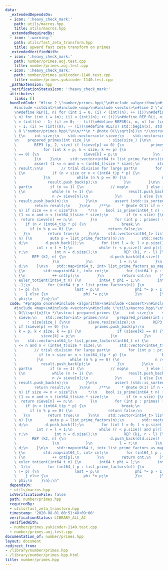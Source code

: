 ```yaml
---
data:
  _extendedDependsOn:
  - icon: ':heavy_check_mark:'
    path: utils/macros.hpp
    title: utils/macros.hpp
  _extendedRequiredBy:
  - icon: ':warning:'
    path: utils/fast_zeta_transform.hpp
    title: upward fast zeta transform on primes
  _extendedVerifiedWith:
  - icon: ':heavy_check_mark:'
    path: number/primes.aoj.test.cpp
    title: number/primes.aoj.test.cpp
  - icon: ':heavy_check_mark:'
    path: number/primes.yukicoder-1140.test.cpp
    title: number/primes.yukicoder-1140.test.cpp
  _pathExtension: hpp
  _verificationStatusIcon: ':heavy_check_mark:'
  attributes:
    links: []
  bundledCode: "#line 2 \"number/primes.hpp\"\n#include <algorithm>\n#include <cassert>\n\
    #include <cstdint>\n#include <map>\n#include <vector>\n#line 2 \"utils/macros.hpp\"\
    \n#define REP(i, n) for (int i = 0; (i) < (int)(n); ++ (i))\n#define REP3(i, m,\
    \ n) for (int i = (m); (i) < (int)(n); ++ (i))\n#define REP_R(i, n) for (int i\
    \ = (int)(n) - 1; (i) >= 0; -- (i))\n#define REP3R(i, m, n) for (int i = (int)(n)\
    \ - 1; (i) >= (int)(m); -- (i))\n#define ALL(x) std::begin(x), std::end(x)\n#line\
    \ 8 \"number/primes.hpp\"\n\n/**\n * @note O(\\sqrt{n})\n */\nstruct prepared_primes\
    \ {\n    int size;\n    std::vector<int> sieve;\n    std::vector<int> primes;\n\
    \n    prepared_primes(int size_)\n        : size(size_) {\n\n        sieve.resize(size);\n\
    \        REP3 (p, 2, size) if (sieve[p] == 0) {\n            primes.push_back(p);\n\
    \            for (int k = p; k < size; k += p) {\n                if (sieve[k]\
    \ == 0) {\n                    sieve[k] = p;\n                }\n            }\n\
    \        }\n    }\n\n    std::vector<int64_t> list_prime_factors(int64_t n) {\n\
    \        assert (1 <= n and n < (int64_t)size * size);\n        std::vector<int64_t>\
    \ result;\n\n        // trial division for large part\n        for (int p : primes)\
    \ {\n            if (n < size or n < (int64_t)p * p) {\n                break;\n\
    \            }\n            while (n % p == 0) {\n                n /= p;\n  \
    \              result.push_back(p);\n            }\n        }\n\n        // small\
    \ part\n        if (n == 1) {\n            // nop\n        } else if (n < size)\
    \ {\n            while (n != 1) {\n                result.push_back(sieve[n]);\n\
    \                n /= sieve[n];\n            }\n        } else {\n           \
    \ result.push_back(n);\n        }\n\n        assert (std::is_sorted(ALL(result)));\n\
    \        return result;\n    }\n\n    /**\n     * @note O(1) if n < size; O(sqrt\
    \ n) if size <= n < size^2\n     */\n    bool is_prime(int64_t n) {\n        assert\
    \ (1 <= n and n < (int64_t)size * size);\n        if (n < size) {\n          \
    \  return sieve[n] == n;\n        }\n        for (int p : primes) {\n        \
    \    if (n < (int64_t)p * p) {\n                break;\n            }\n      \
    \      if (n % p == 0) {\n                return false;\n            }\n     \
    \   }\n        return true;\n    }\n\n    std::vector<int64_t> list_all_factors(int64_t\
    \ n) {\n        auto p = list_prime_factors(n);\n        std::vector<int64_t>\
    \ d;\n        d.push_back(1);\n        for (int l = 0; l < p.size(); ) {\n   \
    \         int r = l + 1;\n            while (r < p.size() and p[r] == p[l]) ++\
    \ r;\n            int n = d.size();\n            REP (k1, r - l) {\n         \
    \       REP (k2, n) {\n                    d.push_back(d[d.size() - n] * p[l]);\n\
    \                }\n            }\n            l = r;\n        }\n        return\
    \ d;\n    }\n\n    std::map<int64_t, int> list_prime_factors_as_map(int64_t n)\
    \ {\n        std::map<int64_t, int> cnt;\n        for (int64_t p : list_prime_factors(n))\
    \ {\n            ++ cnt[p];\n        }\n        return cnt;\n    }\n\n    int64_t\
    \ euler_totient(int64_t n) {\n        int64_t phi = 1;\n        int64_t last =\
    \ -1;\n        for (int64_t p : list_prime_factors(n)) {\n            if (last\
    \ != p) {\n                last = p;\n                phi *= p - 1;\n        \
    \    } else {\n                phi *= p;\n            }\n        }\n        return\
    \ phi;\n    }\n};\n"
  code: "#pragma once\n#include <algorithm>\n#include <cassert>\n#include <cstdint>\n\
    #include <map>\n#include <vector>\n#include \"utils/macros.hpp\"\n\n/**\n * @note\
    \ O(\\sqrt{n})\n */\nstruct prepared_primes {\n    int size;\n    std::vector<int>\
    \ sieve;\n    std::vector<int> primes;\n\n    prepared_primes(int size_)\n   \
    \     : size(size_) {\n\n        sieve.resize(size);\n        REP3 (p, 2, size)\
    \ if (sieve[p] == 0) {\n            primes.push_back(p);\n            for (int\
    \ k = p; k < size; k += p) {\n                if (sieve[k] == 0) {\n         \
    \           sieve[k] = p;\n                }\n            }\n        }\n    }\n\
    \n    std::vector<int64_t> list_prime_factors(int64_t n) {\n        assert (1\
    \ <= n and n < (int64_t)size * size);\n        std::vector<int64_t> result;\n\n\
    \        // trial division for large part\n        for (int p : primes) {\n  \
    \          if (n < size or n < (int64_t)p * p) {\n                break;\n   \
    \         }\n            while (n % p == 0) {\n                n /= p;\n     \
    \           result.push_back(p);\n            }\n        }\n\n        // small\
    \ part\n        if (n == 1) {\n            // nop\n        } else if (n < size)\
    \ {\n            while (n != 1) {\n                result.push_back(sieve[n]);\n\
    \                n /= sieve[n];\n            }\n        } else {\n           \
    \ result.push_back(n);\n        }\n\n        assert (std::is_sorted(ALL(result)));\n\
    \        return result;\n    }\n\n    /**\n     * @note O(1) if n < size; O(sqrt\
    \ n) if size <= n < size^2\n     */\n    bool is_prime(int64_t n) {\n        assert\
    \ (1 <= n and n < (int64_t)size * size);\n        if (n < size) {\n          \
    \  return sieve[n] == n;\n        }\n        for (int p : primes) {\n        \
    \    if (n < (int64_t)p * p) {\n                break;\n            }\n      \
    \      if (n % p == 0) {\n                return false;\n            }\n     \
    \   }\n        return true;\n    }\n\n    std::vector<int64_t> list_all_factors(int64_t\
    \ n) {\n        auto p = list_prime_factors(n);\n        std::vector<int64_t>\
    \ d;\n        d.push_back(1);\n        for (int l = 0; l < p.size(); ) {\n   \
    \         int r = l + 1;\n            while (r < p.size() and p[r] == p[l]) ++\
    \ r;\n            int n = d.size();\n            REP (k1, r - l) {\n         \
    \       REP (k2, n) {\n                    d.push_back(d[d.size() - n] * p[l]);\n\
    \                }\n            }\n            l = r;\n        }\n        return\
    \ d;\n    }\n\n    std::map<int64_t, int> list_prime_factors_as_map(int64_t n)\
    \ {\n        std::map<int64_t, int> cnt;\n        for (int64_t p : list_prime_factors(n))\
    \ {\n            ++ cnt[p];\n        }\n        return cnt;\n    }\n\n    int64_t\
    \ euler_totient(int64_t n) {\n        int64_t phi = 1;\n        int64_t last =\
    \ -1;\n        for (int64_t p : list_prime_factors(n)) {\n            if (last\
    \ != p) {\n                last = p;\n                phi *= p - 1;\n        \
    \    } else {\n                phi *= p;\n            }\n        }\n        return\
    \ phi;\n    }\n};\n"
  dependsOn:
  - utils/macros.hpp
  isVerificationFile: false
  path: number/primes.hpp
  requiredBy:
  - utils/fast_zeta_transform.hpp
  timestamp: '2020-08-01 00:51:48+09:00'
  verificationStatus: LIBRARY_ALL_AC
  verifiedWith:
  - number/primes.yukicoder-1140.test.cpp
  - number/primes.aoj.test.cpp
documentation_of: number/primes.hpp
layout: document
redirect_from:
- /library/number/primes.hpp
- /library/number/primes.hpp.html
title: number/primes.hpp
---
```


